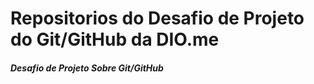  # **Repositorios do  Desafio de Projeto do Git/GitHub da DIO.me**
 
 #### **_Desafio de Projeto Sobre Git/GitHub_**
